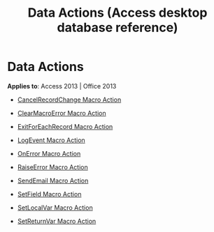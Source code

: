 ﻿---
title: Data Actions (Access desktop database reference)
TOCTitle: Data Actions
ms:assetid: f6ec7193-9693-4543-bdc7-569d60f59185
ms:mtpsurl: https://msdn.microsoft.com/library/Dn180129(v=office.15)
ms:contentKeyID: 52075078
ms.date: 09/18/2015
mtps_version: v=office.15
---

# Data Actions


**Applies to**: Access 2013 | Office 2013



  - [CancelRecordChange Macro Action](cancelrecordchange-macro-action.md)

  - [ClearMacroError Macro Action](clearmacroerror-macro-action.md)

  - [ExitForEachRecord Macro Action](exitforeachrecord-macro-action.md)

  - [LogEvent Macro Action](logevent-macro-action.md)

  - [OnError Macro Action](onerror-macro-action.md)

  - [RaiseError Macro Action](raiseerror-macro-action.md)

  - [SendEmail Macro Action](sendemail-macro-action.md)

  - [SetField Macro Action](setfield-macro-action.md)

  - [SetLocalVar Macro Action](setlocalvar-macro-action.md)

  - [SetReturnVar Macro Action](setreturnvar-macro-action.md)


